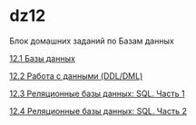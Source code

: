 # dz12
Блок домашних заданий по Базам данных

[12.1 Базы данных](12-1/readme.md)

[12.2 Работа с данными (DDL/DML)](12-2/readme.md)

[12.3 Реляционные базы данных: SQL. Часть 1](12-3/readme.md)

[12.4 Реляционные базы данных: SQL. Часть 2](12-4/readme.md)
